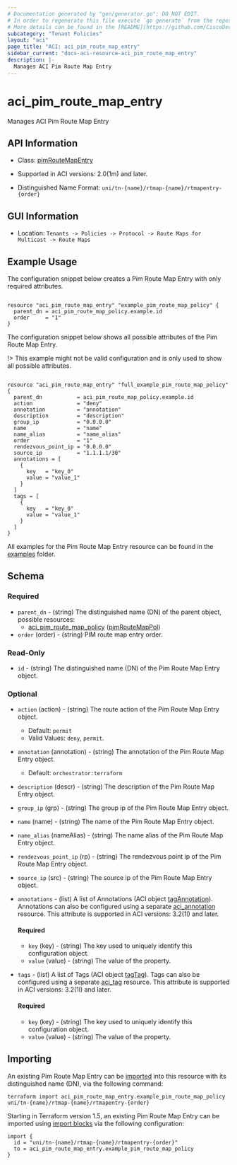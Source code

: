 ```yaml
---
# Documentation generated by "gen/generator.go"; DO NOT EDIT.
# In order to regenerate this file execute `go generate` from the repository root.
# More details can be found in the [README](https://github.com/CiscoDevNet/terraform-provider-aci/blob/master/README.md).
subcategory: "Tenant Policies"
layout: "aci"
page_title: "ACI: aci_pim_route_map_entry"
sidebar_current: "docs-aci-resource-aci_pim_route_map_entry"
description: |-
  Manages ACI Pim Route Map Entry
---
```


# aci_pim_route_map_entry #

Manages ACI Pim Route Map Entry



## API Information ##

* Class: [pimRouteMapEntry](https://pubhub.devnetcloud.com/media/model-doc-latest/docs/app/index.html#/objects/pimRouteMapEntry/overview)

* Supported in ACI versions: 2.0(1m) and later.

* Distinguished Name Format: `uni/tn-{name}/rtmap-{name}/rtmapentry-{order}`

## GUI Information ##

* Location: `Tenants -> Policies -> Protocol -> Route Maps for Multicast -> Route Maps`

## Example Usage ##

The configuration snippet below creates a Pim Route Map Entry with only required attributes.

```hcl

resource "aci_pim_route_map_entry" "example_pim_route_map_policy" {
  parent_dn = aci_pim_route_map_policy.example.id
  order     = "1"
}

```
The configuration snippet below shows all possible attributes of the Pim Route Map Entry.

!> This example might not be valid configuration and is only used to show all possible attributes.

```hcl

resource "aci_pim_route_map_entry" "full_example_pim_route_map_policy" {
  parent_dn           = aci_pim_route_map_policy.example.id
  action              = "deny"
  annotation          = "annotation"
  description         = "description"
  group_ip            = "0.0.0.0"
  name                = "name"
  name_alias          = "name_alias"
  order               = "1"
  rendezvous_point_ip = "0.0.0.0"
  source_ip           = "1.1.1.1/30"
  annotations = [
    {
      key   = "key_0"
      value = "value_1"
    }
  ]
  tags = [
    {
      key   = "key_0"
      value = "value_1"
    }
  ]
}

```

All examples for the Pim Route Map Entry resource can be found in the [examples](https://github.com/CiscoDevNet/terraform-provider-aci/tree/master/examples/resources/aci_pim_route_map_entry) folder.

## Schema ##

### Required ###

* `parent_dn` - (string) The distinguished name (DN) of the parent object, possible resources:
  - [aci_pim_route_map_policy](https://registry.terraform.io/providers/CiscoDevNet/aci/latest/docs/resources/pim_route_map_policy) ([pimRouteMapPol](https://pubhub.devnetcloud.com/media/model-doc-latest/docs/app/index.html#/objects/pimRouteMapPol/overview))
* `order` (order) - (string) PIM route map entry order.

### Read-Only ###

* `id` - (string) The distinguished name (DN) of the Pim Route Map Entry object.

### Optional ###
  
* `action` (action) - (string) The route action of the Pim Route Map Entry object.
  - Default: `permit`
  - Valid Values: `deny`, `permit`.
* `annotation` (annotation) - (string) The annotation of the Pim Route Map Entry object.
  - Default: `orchestrator:terraform`
* `description` (descr) - (string) The description of the Pim Route Map Entry object.
* `group_ip` (grp) - (string) The group ip of the Pim Route Map Entry object.
* `name` (name) - (string) The name of the Pim Route Map Entry object.
* `name_alias` (nameAlias) - (string) The name alias of the Pim Route Map Entry object.
* `rendezvous_point_ip` (rp) - (string) The rendezvous point ip of the Pim Route Map Entry object.
* `source_ip` (src) - (string) The source ip of the Pim Route Map Entry object.

* `annotations` - (list) A list of Annotations (ACI object [tagAnnotation](https://pubhub.devnetcloud.com/media/model-doc-latest/docs/app/index.html#/objects/tagAnnotation/overview)). Annotations can also be configured using a separate [aci_annotation](https://registry.terraform.io/providers/CiscoDevNet/aci/latest/docs/resources/annotation) resource. This attribute is supported in ACI versions: 3.2(1l) and later.
  
  #### Required ####
  
  * `key` (key) - (string) The key used to uniquely identify this configuration object.
  * `value` (value) - (string) The value of the property.

* `tags` - (list) A list of Tags (ACI object [tagTag](https://pubhub.devnetcloud.com/media/model-doc-latest/docs/app/index.html#/objects/tagTag/overview)). Tags can also be configured using a separate [aci_tag](https://registry.terraform.io/providers/CiscoDevNet/aci/latest/docs/resources/tag) resource. This attribute is supported in ACI versions: 3.2(1l) and later.
  
  #### Required ####
  
  * `key` (key) - (string) The key used to uniquely identify this configuration object.
  * `value` (value) - (string) The value of the property.

## Importing

An existing Pim Route Map Entry can be [imported](https://www.terraform.io/docs/import/index.html) into this resource with its distinguished name (DN), via the following command:

```
terraform import aci_pim_route_map_entry.example_pim_route_map_policy uni/tn-{name}/rtmap-{name}/rtmapentry-{order}
```

Starting in Terraform version 1.5, an existing Pim Route Map Entry can be imported
using [import blocks](https://developer.hashicorp.com/terraform/language/import) via the following configuration:

```
import {
  id = "uni/tn-{name}/rtmap-{name}/rtmapentry-{order}"
  to = aci_pim_route_map_entry.example_pim_route_map_policy
}
```
